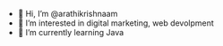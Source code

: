 - 👋 Hi, I’m @arathikrishnaam
- 👀 I’m interested in digital marketing, web devolpment
- 🌱 I’m currently learning Java
  

<!---
arathikrishnaam/arathikrishnaam is a ✨ special ✨ repository because its `README.md` (this file) appears on your GitHub profile.
You can click the Preview link to take a look at your changes.
--->
